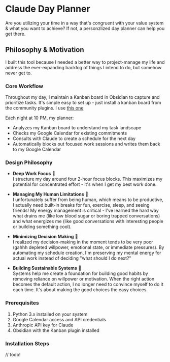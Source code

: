 # Claude Day Planner

Are you utilizing your time in a way that's congruent with your value system & what you want to achieve? If not, a personzlized day planner can help you get there. 

## Philosophy & Motivation
I built this tool because I needed a better way to project-manage my life and address the ever-expanding backlog of things I intend to do, but somehow never get to. 

### Core Workflow
Throughout my day, I maintain a Kanban board in Obsidian to capture and prioritize tasks. It's simple easy to set up - just install a kanban board from the community plugins. I use [this one](https://github.com/mgmeyers/obsidian-kanban)

Each night at 10 PM, my planner:

- Analyzes my Kanban board to understand my task landscape
- Checks my Google Calendar for existing commitments
- Consults with Claude to create a schedule for the next day
- Automatically blocks out focused work sessions and writes them back to my Google Calendar


### Design Philosophy

- **Deep Work Focus** 🧠  
I structure my day around four 2-hour focus blocks. This maximizes my potential for concentrated effort - it's when I get my best work done.

- **Managing My Human Limitations** 🤖  
I unfortunately suffer from being human, which means to be productive, I actually need built-in breaks for fun, exercise, sleep, and seeing friends! My energy management is critical - I've learned the hard way what drains me (like low blood sugar or boring trapped conversations) and what energizes me (like good conversations with interesting people or building something cool).

- **Minimizing Decision Making** 🧩  
I realized my decision-making in the moment tends to be very poor (gahhh depleted willpower, emotional state, or immediate pressures). By automating my schedule creation, I'm preserving my mental energy for actual work instead of deciding "what should I do next?"

- **Building Sustainable Systems** 🔄  
Systems help me create a foundation for building good habits by removing reliance on willpower or motivation. When the right action becomes the default action, I no longer need to convince myself to do it each time. It's about making the good choices the easy choices.

### Prerequisites

1. Python 3.x installed on your system
2. Google Calendar access and API credentials
3. Anthropic API key for Claude
4. Obsidian with the Kanban plugin installed

### Installation Steps

// todo! 

